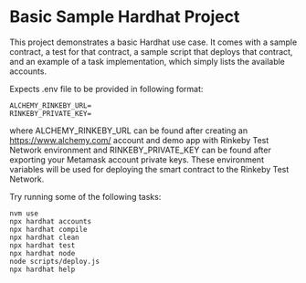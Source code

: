 # Basic Sample Hardhat Project

This project demonstrates a basic Hardhat use case. It comes with a sample contract, a test for that contract, a sample script that deploys that contract, and an example of a task implementation, which simply lists the available accounts.

Expects .env file to be provided in following format:
```
ALCHEMY_RINKEBY_URL=
RINKEBY_PRIVATE_KEY=
```
where ALCHEMY_RINKEBY_URL can be found after creating an https://www.alchemy.com/ account and demo app with Rinkeby Test Network environment
and RINKEBY_PRIVATE_KEY can be found after exporting your Metamask account private keys.
These environment variables will be used for deploying the smart contract to the Rinkeby Test Network.


Try running some of the following tasks:

```shell
nvm use
npx hardhat accounts
npx hardhat compile
npx hardhat clean
npx hardhat test
npx hardhat node
node scripts/deploy.js
npx hardhat help
```

